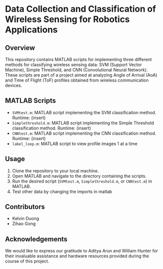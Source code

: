 # Data Collection and Classification of Wireless Sensing for Robotics Applications

## Overview
This repository contains MATLAB scripts for implementing three different methods for classifying wireless sensing data: SVM (Support Vector Machine), Simple Threshold, and CNN (Convolutional Neural Network). These scripts are part of a project aimed at analyzing Angle of Arrival (AoA) and Time of Flight (ToF) profiles obtained from wireless communication devices.

## MATLAB Scripts
- `SVMtest.m`: MATLAB script implementing the SVM classification method. Runtime: (insert)
- `Simplethreshold.m`: MATLAB script implementing the Simple Threshold classification method. Runtime: (insert)
- `CNNtest.m`: MATLAB script implementing the CNN classification method. Runtime: (insert)
- `label_loop.m`: MATLAB script to view profile images 1 at a time

## Usage
1. Clone the repository to your local machine.
2. Open MATLAB and navigate to the directory containing the scripts.
3. Run the desired script (`SVMtest.m`, `Simplethreshold.m`, or `CNNtest.m`) in MATLAB.
4. Test other data by changing the imports in matlab

## Contributors
- Kelvin Duong
- Zihao Gong

## Acknowledgements

We would like to express our gratitude to Aditya Arun and William Hunter for their invaluable assistance and hardware resources provided during the course of this project.


